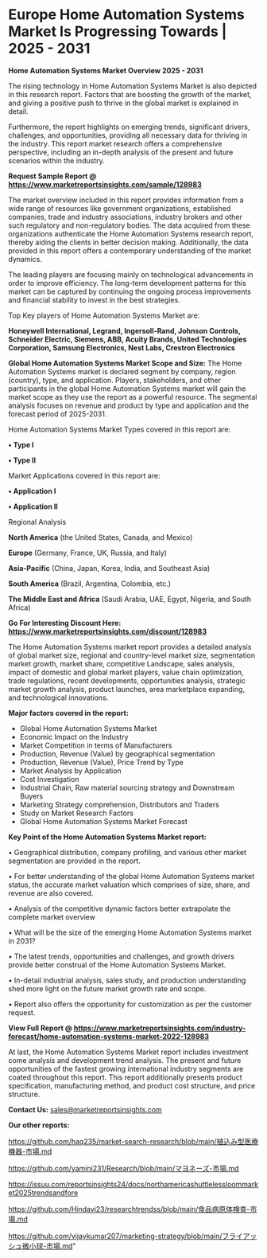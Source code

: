 # Europe Home Automation Systems Market Is Progressing Towards | 2025 - 2031

<Strong> Home Automation Systems Market Overview 2025 - 2031</strong>

The rising technology in Home Automation Systems Market is also depicted in this research report. Factors that are boosting the growth of the market, and giving a positive push to thrive in the global market is explained in detail.

Furthermore, the report highlights on emerging trends, significant drivers, challenges, and opportunities, providing all necessary data for thriving in the industry. This report market research offers a comprehensive perspective, including an in-depth analysis of the present and future scenarios within the industry.

<strong>Request Sample Report @ <a href=https://www.marketreportsinsights.com/sample/128983>https://www.marketreportsinsights.com/sample/128983</a></strong>

The market overview included in this report provides information from a wide range of resources like government organizations, established companies, trade and industry associations, industry brokers and other such regulatory and non-regulatory bodies. The data acquired from these organizations authenticate the Home Automation Systems research report, thereby aiding the clients in better decision making. Additionally, the data provided in this report offers a contemporary understanding of the market dynamics.

The leading players are focusing mainly on technological advancements in order to improve efficiency. The long-term development patterns for this market can be captured by continuing the ongoing process improvements and financial stability to invest in the best strategies.

Top Key players of Home Automation Systems Market are:

<strong>Honeywell International, Legrand, Ingersoll-Rand, Johnson Controls, Schneider Electric, Siemens, ABB, Acuity Brands, United Technologies Corporation, Samsung Electronics, Nest Labs, Crestron Electronics</strong>

<strong><b>Global Home Automation Systems Market Scope and Size:</b></strong>
The Home Automation Systems market is declared segment by company, region (country), type, and application. Players, stakeholders, and other participants in the global Home Automation Systems market will gain the market scope as they use the report as a powerful resource. The segmental analysis focuses on revenue and product by type and application and the forecast period of 2025-2031.

Home Automation Systems Market Types covered in this report are:

<strong>• Type I

• Type II</strong>

Market Applications covered in this report are:

<strong>• Application I

• Application II</strong> 

Regional Analysis

<strong>North America</strong> (the United States, Canada, and Mexico)

<strong>Europe</strong> (Germany, France, UK, Russia, and Italy)

<strong>Asia-Pacific</strong> (China, Japan, Korea, India, and Southeast Asia)

<strong>South America</strong> (Brazil, Argentina, Colombia, etc.)

<strong>The Middle East and Africa</strong> (Saudi Arabia, UAE, Egypt, Nigeria, and South Africa)

<strong>Go For Interesting Discount Here: <a href=https://www.marketreportsinsights.com/discount/128983>https://www.marketreportsinsights.com/discount/128983</a></strong>

The Home Automation Systems market report provides a detailed analysis of global market size, regional and country-level market size, segmentation market growth, market share, competitive Landscape, sales analysis, impact of domestic and global market players, value chain optimization, trade regulations, recent developments, opportunities analysis, strategic market growth analysis, product launches, area marketplace expanding, and technological innovations.

<strong><b>Major factors covered in the report:</b></strong>
<ul>
  <li>Global Home Automation Systems Market </li>
  <li>Economic Impact on the Industry</li>
  <li>Market Competition in terms of Manufacturers</li>
  <li>Production, Revenue (Value) by geographical segmentation</li>
  <li>Production, Revenue (Value), Price Trend by Type</li>
  <li>Market Analysis by Application</li>
  <li>Cost Investigation</li>
  <li>Industrial Chain, Raw material sourcing strategy and Downstream Buyers</li>
  <li>Marketing Strategy comprehension, Distributors and Traders</li>
  <li>Study on Market Research Factors</li>
  <li>Global Home Automation Systems Market Forecast</li>
</ul>

<strong><b>Key Point of the Home Automation Systems Market report:</b></strong>

• Geographical distribution, company profiling, and various other market segmentation are provided in the report.

• For better understanding of the global Home Automation Systems market status, the accurate market valuation which comprises of size, share, and revenue are also covered.

• Analysis of the competitive dynamic factors better extrapolate the complete market overview

• What will be the size of the emerging Home Automation Systems market in 2031?

• The latest trends, opportunities and challenges, and growth drivers provide better construal of the Home Automation Systems Market.

• In-detail industrial analysis, sales study, and production understanding shed more light on the future market growth rate and scope.

• Report also offers the opportunity for customization as per the customer request.

<strong><b>View Full Report @ <a href=https://www.marketreportsinsights.com/industry-forecast/home-automation-systems-market-2022-128983>https://www.marketreportsinsights.com/industry-forecast/home-automation-systems-market-2022-128983</a></b></strong>


At last, the Home Automation Systems Market report includes investment come analysis and development trend analysis. The present and future opportunities of the fastest growing international industry segments are coated throughout this report. This report additionally presents product specification, manufacturing method, and product cost structure, and price structure.

<strong>Contact Us:</strong>
sales@marketreportsinsights.com

<strong>Our other reports:</strong>

<a href=https://github.com/haq235/market-search-research/blob/main/植込み型医療機器-市場.md>https://github.com/haq235/market-search-research/blob/main/植込み型医療機器-市場.md</a>

<a href=https://github.com/yamini231/Research/blob/main/マヨネーズ-市場.md>https://github.com/yamini231/Research/blob/main/マヨネーズ-市場.md</a>

<a href=https://issuu.com/reportsinsights24/docs/northamericashuttlelessloommarket2025trendsandfore>https://issuu.com/reportsinsights24/docs/northamericashuttlelessloommarket2025trendsandfore</a>

<a href=https://github.com/Hindavi23/researchtrendss/blob/main/食品病原体検査-市場.md>https://github.com/Hindavi23/researchtrendss/blob/main/食品病原体検査-市場.md</a>

<a href=https://github.com/vijaykumar207/marketing-strategy/blob/main/フライアッシュ微小球-市場.md>https://github.com/vijaykumar207/marketing-strategy/blob/main/フライアッシュ微小球-市場.md</a>"
